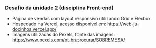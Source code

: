 ### Desafio da unidade 2 (disciplina Front-end)
- Página de vendas com layout responsivo utilizando Grid e Flexbox
- Hospedado na Vercel, acesso disponivel em: https://web-ju-docinhos.vercel.app/
- Imagens utilizadas do Pexels, fonte das imagens: https://www.pexels.com/pt-br/procurar/SOBREMESA/
